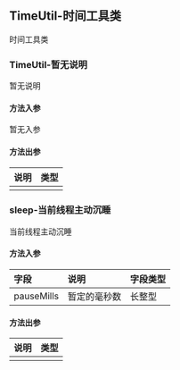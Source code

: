 ## TimeUtil-时间工具类

时间工具类

### TimeUtil-暂无说明

暂无说明

#### 方法入参

暂无入参

#### 方法出参

| 说明 | 类型 |
|:---|:---|
|  |  |

### sleep-当前线程主动沉睡

当前线程主动沉睡

#### 方法入参

| 字段 | 说明 | 字段类型 |
|:---|:---|:---|
| pauseMills | 暂定的毫秒数 | 长整型 |

#### 方法出参

| 说明 | 类型 |
|:---|:---|
|  |  |




